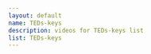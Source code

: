 ```yaml
--- 
layout: default
name: TEDs-keys
description: videos for TEDs-keys list
list: TEDs-keys
---
```


<div class="player">
<div id="player"><!-- "https://www.youtube.com/watch?v={{site.data.lists[page.list][0]}}" --></div>
</div>

